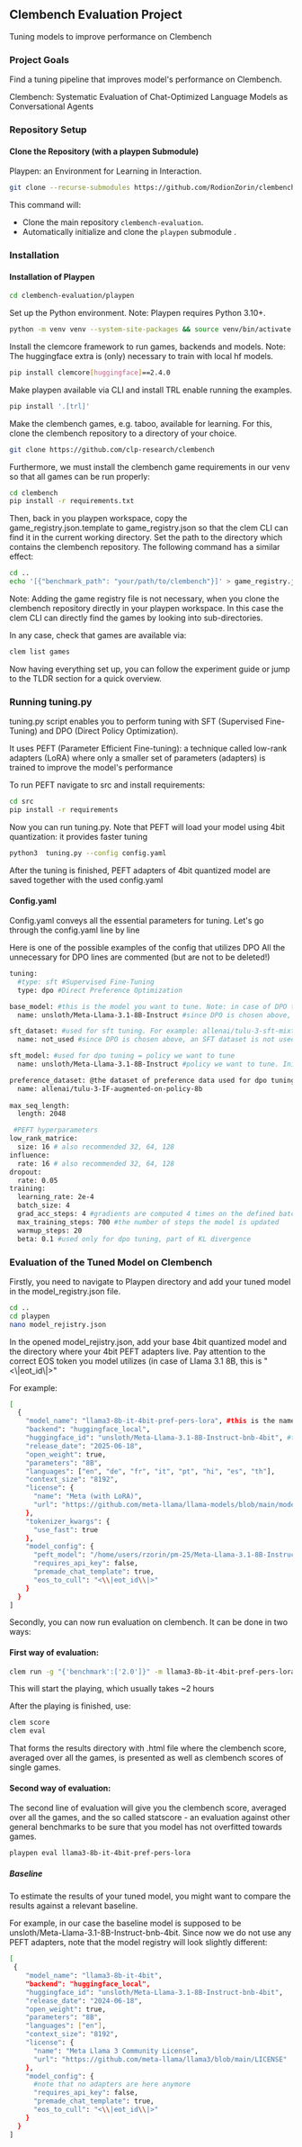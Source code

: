 ## Clembench Evaluation Project

Tuning models to improve performance on Clembench

### Project Goals

Find a tuning pipeline that improves model's performance on Clembench.

Clembench: Systematic Evaluation of Chat-Optimized Language Models as Conversational Agents

### Repository Setup

#### Clone the Repository (with a playpen Submodule)

Playpen: an Environment for Learning in Interaction.

```bash
git clone --recurse-submodules https://github.com/RodionZorin/clembench-evaluation.git
```

This command will:
- Clone the main repository `clembench-evaluation`.
- Automatically initialize and clone the `playpen` submodule .

###  Installation

#### Installation of Playpen

```bash
cd clembench-evaluation/playpen
```
Set up the Python environment. Note: Playpen requires Python 3.10+.

```bash
python -m venv venv --system-site-packages && source venv/bin/activate
```

Install the clemcore framework to run games, backends and models. Note: The huggingface extra is (only) necessary to train with local hf models.

```bash
pip install clemcore[huggingface]==2.4.0
```

Make playpen available via CLI and install TRL enable running the examples.

```bash
pip install '.[trl]'
```

Make the clembench games, e.g. taboo, available for learning. For this, clone the clembench repository to a directory of your choice.

```bash
git clone https://github.com/clp-research/clembench
```

Furthermore, we must install the clembench game requirements in our venv so that all games can be run properly:

```bash
cd clembench
pip install -r requirements.txt
```

Then, back in you playpen workspace, copy the game_registry.json.template to game_registry.json so that the clem CLI can find it in the current working directory. Set the path to the directory which contains the clembench repository. The following command has a similar effect:

```bash
cd ..
echo '[{"benchmark_path": "your/path/to/clembench"}]' > game_registry.json
```

Note: Adding the game registry file is not necessary, when you clone the clembench repository directly in your playpen workspace. In this case the clem CLI can directly find the games by looking into sub-directories.

In any case, check that games are available via:

```bash
clem list games
```

Now having everything set up, you can follow the experiment guide or jump to the TLDR section for a quick overview.

### Running tuning.py

tuning.py script enables you to perform tuning with SFT (Supervised Fine-Tuning) and DPO (Direct Policy Optimization).

It uses PEFT (Parameter Efficient Fine-tuning): a technique called low-rank adapters (LoRA) where only a smaller set of parameters (adapters) is trained to improve the model's performance

To run PEFT navigate to src and install requirements:

```bash
cd src
pip install -r requirements
```
Now you can run tuning.py.
Note that PEFT will load your model using 4bit quantization: it provides faster tuning

```bash
python3  tuning.py --config config.yaml
```
After the tuning is finished, PEFT adapters of 4bit quantized model are saved together with the used config.yaml

#### Config.yaml


Config.yaml conveys all the essential parameters for tuning.
Let's go through the config.yaml line by line

Here is one of the possible examples of the config that utilizes DPO
All the unnecessary for DPO lines are commented (but are not to be deleted!)

```bash
tuning:
  #type: sft #Supervised Fine-Tuning
  type: dpo #Direct Preference Optimization

base_model: #this is the model you want to tune. Note: in case of DPO this equals the reference policy
  name: unsloth/Meta-Llama-3.1-8B-Instruct #since DPO is chosen above, this is a reference policy 

sft_dataset: #used for sft tuning. For example: allenai/tulu-3-sft-mixture
  name: not_used #since DPO is chosen above, an SFT dataset is not used

sft_model: #used for dpo tuning = policy we want to tune
  name: unsloth/Meta-Llama-3.1-8B-Instruct #policy we want to tune. Initially, coincides with the reference policy

preference_dataset: @the dataset of preference data used for dpo tuning
  name: allenai/tulu-3-IF-augmented-on-policy-8b
  
max_seq_length:
  length: 2048

 #PEFT hyperparameters
low_rank_matrice:
  size: 16 # also recommended 32, 64, 128
influence:
  rate: 16 # also recommended 32, 64, 128
dropout:
  rate: 0.05
training:
  learning_rate: 2e-4
  batch_size: 4
  grad_acc_steps: 4 #gradients are computed 4 times on the defined batch size, then the average of gradients is taken, and finally the model is updated; that gives one training (tuning) step
  max_training_steps: 700 #the number of steps the model is updated
  warmup_steps: 20
  beta: 0.1 #used only for dpo tuning, part of KL divergence
```

### Evaluation of the Tuned Model on Clembench

Firstly, you need to navigate to Playpen directory and add your tuned model in the model_registry.json file.

```bash
cd ..
cd playpen
nano model_rejistry.json
```

In the opened model_rejistry.json, add your base 4bit quantized model and the directory where your 4bit PEFT adapters live.
Pay attention to the correct EOS token you model utilizes (in case of Llama 3.1 8B, this is "<\\|eot_id\\|>"

For example:

```bash
[
  {
    "model_name": "llama3-8b-it-4bit-pref-pers-lora", #this is the name you will use for an evaluation run, see below 
    "backend": "huggingface_local",
    "huggingface_id": "unsloth/Meta-Llama-3.1-8B-Instruct-bnb-4bit", #this is your base model, and you will add the trained adapters to it, see below; note, the model is in 4bit quantization
    "release_date": "2025-06-18",
    "open_weight": true,
    "parameters": "8B",
    "languages": ["en", "de", "fr", "it", "pt", "hi", "es", "th"],
    "context_size": "8192",
    "license": {
      "name": "Meta (with LoRA)",
      "url": "https://github.com/meta-llama/llama-models/blob/main/models/llama3_1/LICENSE"
    },
    "tokenizer_kwargs": {
      "use_fast": true
    },
    "model_config": {
      "peft_model": "/home/users/rzorin/pm-25/Meta-Llama-3.1-8B-Instruct-bnb-4bit_finetuned_tulu-3-pref-personas-instruction-following", #this is the directory where your trained adapters live
      "requires_api_key": false,
      "premade_chat_template": true,
      "eos_to_cull": "<\\|eot_id\\|>"
    }
  }
]
```

Secondly, you can now run evaluation on clembench. It can be done in two ways:

#### First way of evaluation:

```bash
clem run -g "{'benchmark':['2.0']}" -m llama3-8b-it-4bit-pref-pers-lora
```

This will start the playing, which usually takes ~2 hours

After the playing is finished, use:
```bash
clem score
clem eval
```

That forms the results directory with .html file where the clembench score, averaged over all the games, is presented as well as clembench scores of single games.

#### Second way of evaluation:

The second line of evaluation will give you the clembench score, averaged over all the games, and the so called statscore - an evaluation against other general benchmarks to be sure that you model has not overfitted towards games.

```bash
playpen eval llama3-8b-it-4bit-pref-pers-lora
```

##### Baseline

To estimate the results of your tuned model, you might want to compare the results against a relevant baseline.

For example, in our case the baseline model is supposed to be unsloth/Meta-Llama-3.1-8B-Instruct-bnb-4bit. Since now we do not use any PEFT adapters, note that the model registry will look slightly different:

```bash
[
 {
    "model_name": "llama3-8b-it-4bit",
    "backend": "huggingface_local",
    "huggingface_id": "unsloth/Meta-Llama-3.1-8B-Instruct-bnb-4bit",
    "release_date": "2024-06-18",
    "open_weight": true,
    "parameters": "8B",
    "languages": ["en"],
    "context_size": "8192",
    "license": {
      "name": "Meta Llama 3 Community License",
      "url": "https://github.com/meta-llama/llama3/blob/main/LICENSE"
    },
    "model_config": {
      #note that no adapters are here anymore
      "requires_api_key": false,
      "premade_chat_template": true,
      "eos_to_cull": "<\\|eot_id\\|>"
    }
  }
]
```
